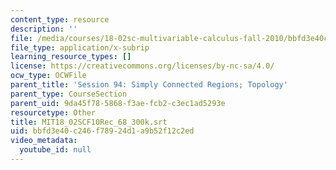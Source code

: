 ```yaml
---
content_type: resource
description: ''
file: /media/courses/18-02sc-multivariable-calculus-fall-2010/bbfd3e40c246f78924d1a9b52f12c2ed_MIT18_02SCF10Rec_68_300k.srt
file_type: application/x-subrip
learning_resource_types: []
license: https://creativecommons.org/licenses/by-nc-sa/4.0/
ocw_type: OCWFile
parent_title: 'Session 94: Simply Connected Regions; Topology'
parent_type: CourseSection
parent_uid: 9da45f78-5868-f3ae-fcb2-c3ec1ad5293e
resourcetype: Other
title: MIT18_02SCF10Rec_68_300k.srt
uid: bbfd3e40-c246-f789-24d1-a9b52f12c2ed
video_metadata:
  youtube_id: null
---
```

